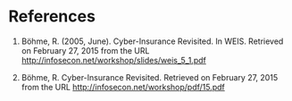 # References
1. Böhme, R. (2005, June). Cyber-Insurance Revisited. In WEIS. Retrieved on February 27, 2015 from the URL 
http://infosecon.net/workshop/slides/weis_5_1.pdf

2. Böhme, R. Cyber-Insurance Revisited. Retrieved on February 27, 2015 from the URL http://infosecon.net/workshop/pdf/15.pdf

